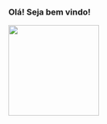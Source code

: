 ### Olá! Seja bem vindo!



<div>
<a href="https://github.com/guilhermeguim">
<img loading="lazy" height="180em" src="https://github-readme-stats.vercel.app/api/top-langs/?username=guilhermeguim&layout=compact&langs_count=7&theme=kacho_ga&show_icons=true"/>
</div>

<!--
**guilhermeguim/guilhermeguim** is a ✨ _special_ ✨ repository because its `README.md` (this file) appears on your GitHub profile.

Here are some ideas to get you started:

- 🔭 I’m currently working on ...
- 🌱 I’m currently learning ...
- 👯 I’m looking to collaborate on ...
- 🤔 I’m looking for help with ...
- 💬 Ask me about ...
- 📫 How to reach me: ...
- 😄 Pronouns: ...
- ⚡ Fun fact: ...
-->
